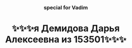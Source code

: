 
<h3 align="center">special for Vadim</h3>
<h1 align="center">✨✨✨я Демидова Дарья Алексеевна из 153501✨✨✨</h1>
